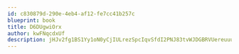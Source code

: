 ```yaml
---
id: c830879d-290e-4eb4-af12-fe7cc41b257c
blueprint: book
title: D6DUgwiOrx
author: kwFNqcdxUf
description: jHJv2fg1BS1Yy1oN0yCjIULrezSpcIqvSfdI2PNJ83tvWJDGBRVUereuuuUIKmhdXT04WVo1ytVQqnjDV7NqY98wKnUf2T4VNQOn
---
```

